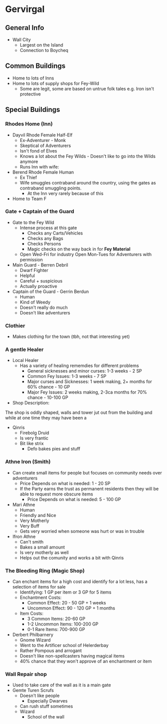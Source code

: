 # Gervirgal
## General Info
* Wall City
  * Largest on the Island
  * Connection to Boycheq

## Common Buildings
* Home to lots of Inns
* Home to lots of supply shops for Fey-Wild
  * Some are legit, some are based on untrue folk tales e.g. Iron isn't protective

## Special Buildings
### Rhodes Home (Inn)
* Dayvil Rhode Female Half-Elf
  * Ex-Adventurer - Monk
  * Skeptical of Adventurers
  * Isn't fond of Elves
  * Knows a lot about the Fey Wilds - Doesn't like to go into the Wilds anymore
  * Runs Inn with wife:
* Berend Rhode Female Human  
  * Ex Thief
  * Wife smuggles contraband around the country, using the gates as contraband smuggling points.
    * At the Inn very rarely because of this
* Home to Team F

### Gate + Captain of the Guard
* Gate to the Fey Wild
  * Intense process at this gate
    * Checks any Carts/Vehicles
    * Checks any Bags
    * Checks Persons
    * Magic checks on the way back in for **Fey Material**
  * Open Wed-Fri for industry Open Mon-Tues for Adventurers with permission
* Main Guard - Berren Debril
  * Dwarf Fighter
  * Helpful
  * Careful + suspicious
  * Actually proactive
* Captain of the Guard - Gerrin Berdun
  * Human
  * Kind of Weedy
  * Doesn't really do much
  * Doesn't like adventurers

### Clothier
* Makes clothing for the town (tbh, not that interesting yet)

### A gentle Healer
* Local Healer
  * Has a variety of healing rememdies for different problems
    * General sicknesses and minor curses: 1-3 weeks - 2 SP
    * Common Fey Issues: 1-3 weeks - 7 SP
    * Major curses and Sicknesses: 1 week making, 2+ months for 60% chance - 10 GP
    * Major Fey Issues: 2 weeks making, 2-3ca months for 70% chance - 10-100 GP
* Shop Description:

The shop is oddly shaped, walls and tower jut out from the building and while at one time they may have been a

* Qinris
  * Firebolg Druid
  * Is very frantic
  * Bit like strix
    * Defo bakes pies and stuff


### Athne Iron (Smith)
* Can create small items for people but focuses on community needs over adventurers
  * Price Depends on what is needed: 1 - 20 SP
  * If the Party earns the trust as permanent residents then they will be able to request more obscure items
    * Price Depends on what is needed: 5 - 100 GP
* Mari Athne
  * Human
  * Friendly and Nice
  * Very Motherly
  * Very Buff
  * Gets very worried when someone was hurt or was in trouble
* Ifron Athne
  * Can't smith
  * Bakes a small amount
  * Is very motherly as well
  * Helps out the comunity and works a bit with Qinris

### The Bleeding Ring (Magic Shop)
* Can enchant items for a high cost and identify for a lot less, has a selection of items for sale
  * Identifying: 1 GP per item or 3 GP for 5 items
  * Enchantment Costs:
    * Common Effect: 20 - 50 GP + 1 weeks
    * Uncommon Effect: 90 - 120 GP + 1 months
  * Item Costs:
    * 3 Common Items: 20-60 GP
    * 1-2 Uncommon Items: 100-200 GP
    * 0-1 Rare Items: 700-900 GP
* Derbert Philbarnery
  * Gnome Wizard
  * Went to the Artificer school of Helerderbay
  * Rather Pompous and arrogant
  * Doesn't like non-spellcasters having magical items
  * 40% chance that they won't approve of an enchantment or item

### Wall Repair shop
  * Used to take care of the wall as it is a main gate
  * Gemte Turen Scrufs
    * Doesn't like people
      * Especially Dwarves
    * Can rush stuff sometimes
    * Wizard
      * School of the wall
